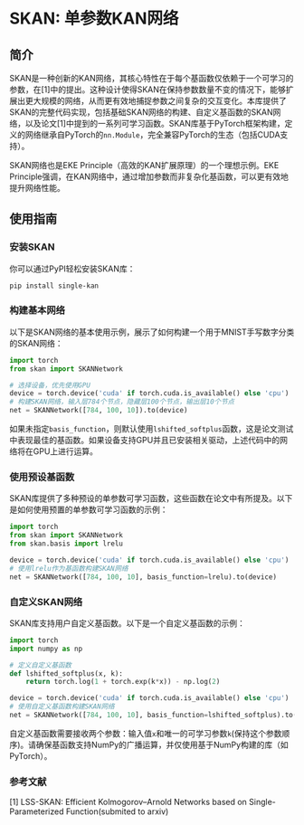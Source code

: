 # SKAN: 单参数KAN网络

## 简介
SKAN是一种创新的KAN网络，其核心特性在于每个基函数仅依赖于一个可学习的参数，在[1]中的提出。这种设计使得SKAN在保持参数数量不变的情况下，能够扩展出更大规模的网络，从而更有效地捕捉参数之间复杂的交互变化。本库提供了SKAN的完整代码实现，包括基础SKAN网络的构建、自定义基函数的SKAN网络，以及论文[1]中提到的一系列可学习函数。SKAN库基于PyTorch框架构建，定义的网络继承自PyTorch的`nn.Module`，完全兼容PyTorch的生态（包括CUDA支持）。

SKAN网络也是EKE Principle（高效的KAN扩展原理）的一个理想示例。EKE Principle强调，在KAN网络中，通过增加参数而非复杂化基函数，可以更有效地提升网络性能。

## 使用指南

### 安装SKAN
你可以通过PyPI轻松安装SKAN库：
```bash
pip install single-kan
```

### 构建基本网络
以下是SKAN网络的基本使用示例，展示了如何构建一个用于MNIST手写数字分类的SKAN网络：
```python
import torch
from skan import SKANNetwork

# 选择设备，优先使用GPU
device = torch.device('cuda' if torch.cuda.is_available() else 'cpu')
# 构建SKAN网络，输入层784个节点，隐藏层100个节点，输出层10个节点
net = SKANNetwork([784, 100, 10]).to(device)
```
如果未指定`basis_function`，则默认使用`lshifted_softplus`函数，这是论文测试中表现最佳的基函数。如果设备支持GPU并且已安装相关驱动，上述代码中的网络将在GPU上进行运算。

### 使用预设基函数
SKAN库提供了多种预设的单参数可学习函数，这些函数在论文中有所提及。以下是如何使用预置的单参数可学习函数的示例：
```python
import torch
from skan import SKANNetwork
from skan.basis import lrelu

device = torch.device('cuda' if torch.cuda.is_available() else 'cpu')
# 使用lrelu作为基函数构建SKAN网络
net = SKANNetwork([784, 100, 10], basis_function=lrelu).to(device)
```

### 自定义SKAN网络
SKAN库支持用户自定义基函数。以下是一个自定义基函数的示例：
```python
import torch
import numpy as np

# 定义自定义基函数
def lshifted_softplus(x, k):
    return torch.log(1 + torch.exp(k*x)) - np.log(2)

device = torch.device('cuda' if torch.cuda.is_available() else 'cpu')
# 使用自定义基函数构建SKAN网络
net = SKANNetwork([784, 100, 10], basis_function=lshifted_softplus).to(device)
```
自定义基函数需要接收两个参数：输入值`x`和唯一的可学习参数`k`(保持这个参数顺序)。请确保基函数支持NumPy的广播运算，并仅使用基于NumPy构建的库（如PyTorch）。

### 参考文献
[1] LSS-SKAN: Efficient Kolmogorov–Arnold Networks based on Single-Parameterized Function(submited to arxiv)
